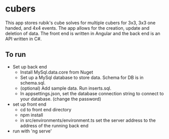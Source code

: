 # cubers
This app stores rubik's cube solves for multiple cubers for 3x3, 3x3 one handed, and 4x4 events.  The app allows for the creation, update and deletion of data.  The front end is written in Angular and the back end is an API written in C#. 

## To run
- Set up back end
  - Install MySql.data.core from Nuget
  - Set up a MySql database to store data.  Schema for DB is in schema.sql.
  - (optional) Add sample data.  Run inserts.sql.
  - In appsettings.json, set the database connection string to connect to your database. (change the password)
- set up front end
  - cd to front end directory
  - npm install
  - in src/environments/environment.ts set the server address to the address of the running back end
- run with 'ng serve'
